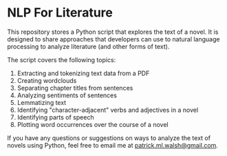 # NLP For Literature

This repository stores a Python script that explores the text of a novel. It is designed to share approaches that developers can use to natural language processing to analyze literature (and other forms of text). 

The script covers the following topics:
1. Extracting and tokenizing text data from a PDF
2. Creating wordclouds
3. Separating chapter titles from sentences
4. Analyzing sentiments of sentences
5. Lemmatizing text
6. Identifying "character-adjacent" verbs and adjectives in a novel
7. Identifying parts of speech
8. Plotting word occurrences over the course of a novel

If you have any questions or suggestions on ways to analyze the text of novels using Python, feel free to email me at patrick.ml.walsh@gmail.com.
